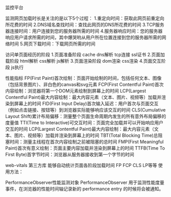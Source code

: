 监控平台

监测网页加载时长是关注的是以下5个过程：
    1.重定向时间：获取此网页前重定向所花费的时间
    2.DNS域名查找时间：查找此网页的DNS所花费的时间
    3.TCP服务器连接时间：用户连接到您的服务器所需的时间
    4.服务器响应时间：您的服务器响应用户请求所需的时间，其中爆哭哟从用户所在位置连接到您的服务器所需的网络时间
    5.网页下载时间：下载网页所需的时间

访问单页面经历的阶段
    1.页面准备阶段 cache dns解析 tcp连接 ssl证书
    2.页面加载阶段 html解析 css解析 js解析
    3.页面渲染阶段 dom渲染 css渲染
    4.页面交互阶段 js执行

性能指标
    FP(First Paint)首次绘制：页面开始绘制的时间，包括任何文本、图像（包括背景图片）、非白色的canvas和svg元素
    FCP(First Contentful Paint)首次内容绘制：浏览器将第一个DOM元素绘制到屏幕上的时间
    LCP(Largest Contentful Paint)最大内容绘制：最大内容元素（文本、图片、视频等）加载并渲染到屏幕上的时间
    FID(First Input Delay)首次输入延迟：用户首次与页面交互（例如点击链接、按钮等）到浏览器实际能够响应该交互的时间
    CLS(Cumulative Layout Shift)累计布局偏移：测量整个页面生命周期内发生的所有意外布局偏移的度量值
    TTI(Time to Interactive)可交互时间：页面完全加载并可以开始响应用户交互的时间
    LCP(Largest Contentful Paint)最大内容绘制：最大内容元素（文本、图片、视频等）加载并渲染到屏幕上的时间
    TBT(Total Blocking Time)总阻塞时间：测量主线程在首次内容绘制之前被阻塞的总时间
    FMP(First Meaningful Paint)首次有意义绘制：页面主要内容加载并渲染到屏幕上的时间
    TTFB(Time To First Byte)首字节时间：浏览器从服务器接收到第一个字节的时间


web-vitals 第三方库 能够自动统计页面各阶段加载时间 FP FCP CLS LP等等
    使用方法：


PerformanceObserver性能监测对象 
    PerformanceObserver 用于监测性能度量事件，在浏览器的性能时间轴记录新的 performance entry 的时候将会被通知。

